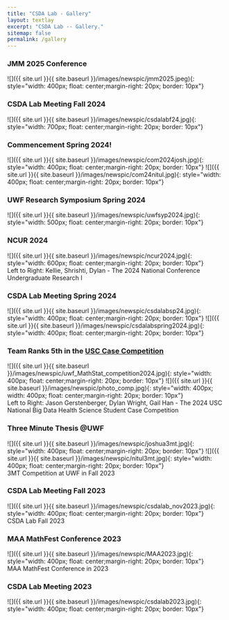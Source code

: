 ```yaml
---
title: "CSDA Lab - Gallery"
layout: textlay
excerpt: "CSDA Lab -- Gallery."
sitemap: false
permalink: /gallery
---
```


### JMM 2025 Conference

![]({{ site.url }}{{ site.baseurl }}/images/newspic/jmm2025.jpeg){: style="width: 400px; float: center;margin-right: 20px; border: 10px"} 


### CSDA Lab Meeting Fall 2024
![]({{ site.url }}{{ site.baseurl }}/images/newspic/csdalabf24.jpg){: style="width: 700px; float: center;margin-right: 20px; border: 10px"} 


### Commencement Spring 2024! 
 
![]({{ site.url }}{{ site.baseurl }}/images/newspic/com2024josh.jpg){: style="width: 400px; float: center;margin-right: 20px; border: 10px"} 
![]({{ site.url }}{{ site.baseurl }}/images/newspic/com24nitul.jpg){: style="width: 400px; float: center;margin-right: 20px; border: 10px"} 


### UWF Research Symposium Spring 2024
![]({{ site.url }}{{ site.baseurl }}/images/newspic/uwfsyp2024.jpg){: style="width: 500px; float: center;margin-right: 20px; border: 10px"} 

### NCUR 2024
![]({{ site.url }}{{ site.baseurl }}/images/newspic/ncur2024.jpg){: style="width: 600px; float: center;margin-right: 20px; border: 10px"} 
<br> Left to Right: Kellie, Shrishti, Dylan - The 2024 National Conference Undergraduate Research
I

### CSDA Lab Meeting Spring 2024
![]({{ site.url }}{{ site.baseurl }}/images/newspic/csdalabsp24.jpg){: style="width: 400px; float: center;margin-right: 20px; border: 10px"} 
![]({{ site.url }}{{ site.baseurl }}/images/newspic/csdalabspring2024.jpg){: style="width: 400px; float: center;margin-right: 20px; border: 10px"} 


<!---### CFGS 2024
![]({{ site.url }}{{ site.baseurl }}/images/newspic/uwf_MathStat_competition2024.jpg){: style="width: 400px; float: center;margin-right: 20px; border: 10px"} 
![]({{ site.url }}{{ site.baseurl }}/images/newspic/photo_comp.jpg){: style="width: 400px; float: center;margin-right: 20px; border: 10px"} <br> Left to Right: Jason Gerstenberger, Dylan Wright, Gail Han - The 2024 USC National Big Data Health Science Student Case Competition-->


### Team Ranks 5th in the [USC Case Competition](https://news.uwf.edu/uwf-team-places-in-top-5-in-national-data-science-competition/) 
![]({{ site.url }}{{ site.baseurl }}/images/newspic/uwf_MathStat_competition2024.jpg){: style="width: 400px; float: center;margin-right: 20px; border: 10px"} ![]({{ site.url }}{{ site.baseurl }}/images/newspic/photo_comp.jpg){: style="width: 400px; width: 400px; float: center;margin-right: 20px; border: 10px"} <br> Left to Right: Jason Gerstenberger, Dylan Wright, Gail Han - The 2024 USC National Big Data Health Science Student Case Competition 

### Three Minute Thesis @UWF
![]({{ site.url }}{{ site.baseurl }}/images/newspic/joshua3mt.jpg){: style="width: 400px; float: center;margin-right: 20px; border: 10px"} ![]({{ site.url }}{{ site.baseurl }}/images/newspic/nitul3mt.jpg){: style="width: 400px; float: center;margin-right: 20px; border: 10px"} <br> 3MT Competition at UWF in Fall 2023

### CSDA Lab Meeting Fall 2023

 ![]({{ site.url }}{{ site.baseurl }}/images/newspic/csdalab_nov2023.jpg){: style="width: 400px; float: center;margin-right: 20px; border: 10px"} <br> CSDA Lab Fall 2023

 
### MAA MathFest Conference 2023

 ![]({{ site.url }}{{ site.baseurl }}/images/newspic/MAA2023.jpg){: style="width: 400px; float: center;margin-right: 20px; border: 10px"} <br> MAA MathFest Conference in 2023

### CSDA Lab Meeting 2023

 ![]({{ site.url }}{{ site.baseurl }}/images/newspic/csdalab2023.jpg){: style="width: 400px; float: center;margin-right: 20px; border: 10px"} 



